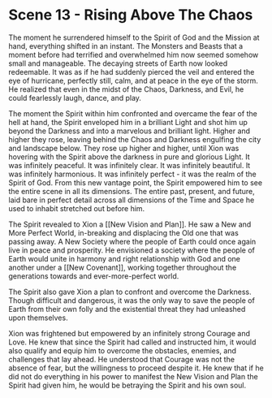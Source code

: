 # Scene 13 - Rising Above The Chaos

The moment he surrendered himself to the Spirit of God and the Mission at hand, everything shifted in an instant. The Monsters and Beasts that a moment before had terrified and overwhelmed him now seemed somehow small and manageable. The decaying streets of Earth now looked redeemable. It was as if he had suddenly pierced the veil and entered the eye of hurricane, perfectly still, calm, and at peace in the eye of the storm. He realized that even in the midst of the Chaos, Darkness, and Evil, he could fearlessly laugh, dance, and play. 

The moment the Spirit within him confronted and overcame the fear of the hell at hand, the Spirit enveloped him in a brilliant Light and shot him up beyond the Darkness and into a marvelous and brilliant light. Higher and higher they rose, leaving behind the Chaos and Darkness engulfing the city and landscape below. They rose up higher and higher, until Xion was hovering with the Spirit above the darkness in pure and glorious Light. It was infinitely peaceful. It was infinitely clear. It was infinitely beautiful. It was infinitely harmonious. It was infinitely perfect - it was the realm of the Spirit of God. From this new vantage point, the Spirit empowered him to see the entire scene in all its dimensions. The entire past, present, and future, laid bare in perfect detail across all dimensions of the Time and Space he used to inhabit stretched out before him. 

The Spirit revealed to Xion a [[New Vision and Plan]]. He saw a New and More Perfect World, in-breaking and displacing the Old one that was passing away. A New Society where the people of Earth could once again live in peace and prosperity. He envisioned a society where the people of Earth would unite in harmony and right relationship with God and one another under a [[New Covenant]], working together throughout the generations towards and ever-more-perfect world. 

The Spirit also gave Xion a plan to confront and overcome the Darkness. Though difficult and dangerous, it was the only way to save the people of Earth from their own folly and the existential threat they had unleashed upon themselves.

Xion was frightened but empowered by an infinitely strong Courage and Love. He knew that since the Spirit had called and instructed him, it would also qualify and equip him to overcome the obstacles, enemies, and challenges that lay ahead. He understood that Courage was not the absence of fear, but the willingness to proceed despite it. He knew that if he did not do everything in his power to manifest the New Vision and Plan the Spirit had given him, he would be betraying the Spirit and his own soul. 
